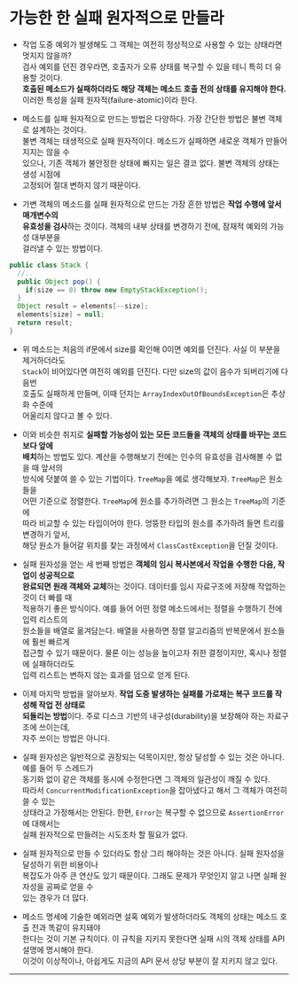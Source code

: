 # 가능한 한 실패 원자적으로 만들라

- 작업 도중 예외가 발생해도 그 객체는 여전히 정상적으로 사용할 수 있는 상태라면 멋지지 않을까?  
  검사 예외를 던진 경우라면, 호출자가 오류 상태를 복구할 수 있을 테니 특히 더 유용할 것이다.  
  **호출된 메소드가 실패하더라도 해당 객체는 메소드 호출 전의 상태를 유지해야 한다.**  
  이러한 특성을 실패 원자적(failure-atomic)이라 한다.

- 메소드를 실패 원자적으로 만드는 방법은 다양하다. 가장 간단한 방법은 불변 객체로 설계하는 것이다.  
  불변 객체는 태생적으로 실패 원자적이다. 메소드가 실패하면 새로운 객체가 만들어지지는 않을 수  
  있으나, 기존 객체가 불안정한 상태에 빠지는 일은 결코 없다. 불변 객체의 상태는 생성 시점에  
  고정되어 절대 변하지 않기 때문이다.

- 가변 객체의 메소드를 실패 원자적으로 만드는 가장 흔한 방법은 **작업 수행에 앞서 매개변수의**  
  **유효성을 검사**하는 것이다. 객체의 내부 상태를 변경하기 전에, 잠재적 예외의 가능성 대부분을  
  걸러낼 수 있는 방법이다.

```java
public class Stack {
  //..
  public Object pop() {
    if(size == 0) throw new EmptyStackException();
  }
  Object result = elements[--size];
  elements[size] = null;
  return result;
}
```

- 위 메소드는 처음의 if문에서 size를 확인해 0이면 예외를 던진다. 사실 이 부분을 제거하더라도  
  `Stack`이 비어있다면 여전히 예외를 던진다. 다만 size의 값이 음수가 되버리기에 다음번  
  호출도 실패하게 만들며, 이때 던지는 `ArrayIndexOutOfBoundsException`은 추상화 수준에  
  어울리지 않다고 볼 수 있다.

- 이와 비슷한 취지로 **실패할 가능성이 있는 모든 코드들을 객체의 상태를 바꾸는 코드보다 앞에**  
  **배치**하는 방법도 있다. 계산을 수행해보기 전에는 인수의 유효성을 검사해볼 수 없을 때 앞서의  
  방식에 덧붙여 쓸 수 있는 기법이다. `TreeMap`을 예로 생각해보자. `TreeMap`은 원소들을  
  어떤 기준으로 정렬한다. `TreeMap`에 원소를 추가하려면 그 원소는 `TreeMap`의 기준에  
  따라 비교할 수 있는 타입이어야 한다. 엉뚱한 타입의 원소를 추가하려 들면 트리를 변경하기 앞서,  
  해당 원소가 들어갈 위치를 찾는 과정에서 `ClassCastException`을 던질 것이다.

- 실패 원자성을 얻는 세 번째 방법은 **객체의 임시 복사본에서 작업을 수행한 다음, 작업이 성공적으로**  
  **완료되면 원래 객체와 교체**하는 것이다. 데이터를 임시 자료구조에 저장해 작업하는 것이 더 빠를 때  
  적용하기 좋은 방식이다. 예를 들어 어떤 정렬 메소드에서는 정렬을 수행하기 전에 입력 리스트의  
  원소들을 배열로 옮겨담는다. 배열을 사용하면 정렬 알고리즘의 반복문에서 원소들에 훨씬 빠르게  
  접근할 수 있기 때문이다. 물론 이는 성능을 높이고자 취한 결정이지만, 혹시나 정렬에 실패하더라도  
  입력 리스트는 변하지 않는 효과를 덤으로 얻게 된다.

- 이제 마지막 방법을 알아보자. **작업 도중 발생하는 실패를 가로채는 복구 코드를 작성해 작업 전 상태로**  
  **되돌리는 방법**이다. 주로 디스크 기반의 내구성(durability)을 보장해야 하는 자료구조에 쓰이는데,  
  자주 쓰이는 방법은 아니다.

- 실패 원자성은 일반적으로 권장되는 덕목이지만, 항상 달성할 수 있는 것은 아니다. 예를 들어 두 스레드가  
  동기화 없이 같은 객체를 동시에 수정한다면 그 객체의 일관성이 깨질 수 있다.  
  따라서 `ConcurrentModificationException`을 잡아냈다고 해서 그 객체가 여전히 쓸 수 있는  
  상태라고 가정해서는 안된다. 한편, `Error`는 복구할 수 없으므로 `AssertionError`에 대해서는  
  실패 원자적으로 만들려는 시도조차 할 필요가 없다.

- 실패 원자적으로 만들 수 있더라도 항상 그리 해야하는 것은 아니다. 실패 원자성을 달성하기 위한 비용이나  
  복잡도가 아주 큰 연산도 있기 때문이다. 그래도 문제가 무엇인지 알고 나면 실패 원자성을 공짜로 얻을 수  
  있는 경우가 더 많다.

- 메소드 명세에 기술한 예외라면 설혹 예외가 발생하더라도 객체의 상태는 메소드 호출 전과 똑같이 유지돼야  
  한다는 것이 기본 규칙이다. 이 규칙을 지키지 못한다면 실패 시의 객체 상태를 API 설명에 명시해야 한다.  
  이것이 이상적이나, 아쉽게도 지금의 API 문서 상당 부분이 잘 지키지 않고 있다.

---
